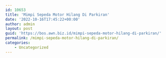 ```yaml
---
id: 10653
title: 'Mimpi Sepeda Motor Hilang Di Parkiran'
date: '2022-10-16T17:45:22+00:00'
author: admin
layout: post
guid: 'https://bos.awn.biz.id/mimpi-sepeda-motor-hilang-di-parkiran/'
permalink: /mimpi-sepeda-motor-hilang-di-parkiran/
categories:
    - Uncategorized
---
```


